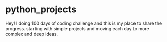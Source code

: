 # python_projects
Hey! I doing 100 days of coding challenge and this is my place to share the progress.
starting with simple projects and moving each day to more complex and deep ideas.
